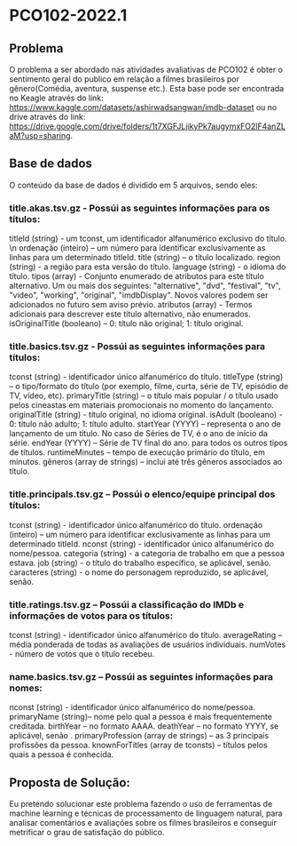 # PCO102-2022.1

## Problema

O problema a ser abordado nas atividades avaliativas de PCO102 é obter o sentimento geral do publico em relação a filmes brasileiros por gênero(Comédia, aventura, suspense etc.). Esta base pode ser encontrada no Keagle através do link: https://www.kaggle.com/datasets/ashirwadsangwan/imdb-dataset ou no drive através do link: https://drive.google.com/drive/folders/1t7XGFJLjikyPk7augymxFO2lF4anZLaM?usp=sharing.

## Base de dados

O conteúdo da base de dados é dividido em 5 arquivos, sendo eles:

### title.akas.tsv.gz - Possúi as seguintes informações para os títulos:
titleId (string) - um tconst, um identificador alfanumérico exclusivo do título. \n
ordenação (inteiro) – um número para identificar exclusivamente as linhas para um determinado titleId.
title (string) – o título localizado.
region (string) - a região para esta versão do título.
language (string) - o idioma do título.
tipos (array) - Conjunto enumerado de atributos para este título alternativo. Um ou mais dos seguintes: "alternative", "dvd", "festival", "tv", "video", "working", "original", "imdbDisplay". Novos valores podem ser adicionados no futuro sem aviso prévio.
atributos (array) - Termos adicionais para descrever este título alternativo, não enumerados.
isOriginalTitle (booleano) – 0: título não original; 1: título original.

### title.basics.tsv.gz - Possúi as seguintes informações para títulos:
tconst (string) - identificador único alfanumérico do título.
titleType (string) – o tipo/formato do título (por exemplo, filme, curta, série de TV, episódio de TV, vídeo, etc).
primaryTitle (string) – o título mais popular / o título usado pelos cineastas em materiais promocionais no momento do lançamento.
originalTitle (string) - título original, no idioma original.
isAdult (booleano) - 0: título não adulto; 1: título adulto.
startYear (YYYY) – representa o ano de lançamento de um título. No caso de Séries de TV, é o ano de início da série.
endYear (YYYY) – Série de TV final do ano. para todos os outros tipos de títulos.
runtimeMinutes – tempo de execução primário do título, em minutos.
gêneros (array de strings) – inclui até três gêneros associados ao título.

### title.principals.tsv.gz – Possúi o elenco/equipe principal dos títulos:

tconst (string) - identificador único alfanumérico do título.
ordenação (inteiro) – um número para identificar exclusivamente as linhas para um determinado titleId.
nconst (string) - identificador único alfanumérico do nome/pessoa.
categoria (string) - a categoria de trabalho em que a pessoa estava.
job (string) - o título do trabalho específico, se aplicável, senão.
caracteres (string) - o nome do personagem reproduzido, se aplicável, senão.

### title.ratings.tsv.gz – Possúi a classificação do IMDb e informações de votos para os títulos:

tconst (string) - identificador único alfanumérico do título.
averageRating – média ponderada de todas as avaliações de usuários individuais.
numVotes - número de votos que o título recebeu.

### name.basics.tsv.gz – Possúi as seguintes informações para nomes:

nconst (string) - identificador único alfanumérico do nome/pessoa.
primaryName (string)– nome pelo qual a pessoa é mais frequentemente creditada.
birthYear – no formato AAAA.
deathYear – no formato YYYY, se aplicável, senão .
primaryProfession (array de strings) – as 3 principais profissões da pessoa.
knownForTitles (array de tconsts) – títulos pelos quais a pessoa é conhecida.

## Proposta de Solução: 

Eu pretendo solucionar este problema fazendo o uso de ferramentas de machine learning e técnicas de processamento de linguagem natural, para analisar comentários e avaliações sobre os filmes brasileiros e conseguir metrificar o grau de satisfação do público.
